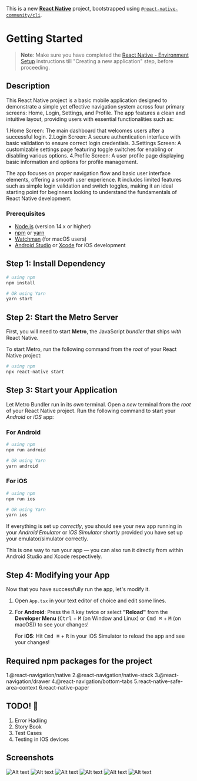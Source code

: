 This is a new [**React Native**](https://reactnative.dev) project, bootstrapped using [`@react-native-community/cli`](https://github.com/react-native-community/cli).



# Getting Started

>**Note**: Make sure you have completed the [React Native - Environment Setup](https://reactnative.dev/docs/environment-setup) instructions till "Creating a new application" step, before proceeding.

## Description

This React Native project is a basic mobile application designed to demonstrate a simple yet effective navigation system across four primary screens: Home, Login, Settings, and Profile. The app features a clean and intuitive layout, providing users with essential functionalities such as:

   1.Home Screen: The main dashboard that welcomes users after a successful login.
   2.Login Screen: A secure authentication interface with basic validation to ensure correct login credentials.
   3.Settings Screen: A customizable settings page featuring toggle switches for enabling or disabling various options.
   4.Profile Screen: A user profile page displaying basic information and options for profile management.

The app focuses on proper navigation flow and basic user interface elements, offering a smooth user experience. It includes limited features such as simple login validation and switch toggles, making it an ideal starting point for beginners looking to understand the fundamentals of React Native development.


### Prerequisites
- [Node.js](https://nodejs.org/) (version 14.x or higher)
- [npm](https://www.npmjs.com/) or [yarn](https://yarnpkg.com/)
- [Watchman](https://facebook.github.io/watchman/) (for macOS users)
- [Android Studio](https://developer.android.com/studio) or [Xcode](https://developer.apple.com/xcode/) for iOS development

## Step 1: Install Dependency

```bash
# using npm
npm install 

# OR using Yarn
yarn start
```

## Step 2: Start the Metro Server

First, you will need to start **Metro**, the JavaScript _bundler_ that ships _with_ React Native.

To start Metro, run the following command from the _root_ of your React Native project:

```bash
# using npm
npx react-native start

```

## Step 3: Start your Application

Let Metro Bundler run in its _own_ terminal. Open a _new_ terminal from the _root_ of your React Native project. Run the following command to start your _Android_ or _iOS_ app:

### For Android

```bash
# using npm
npm run android

# OR using Yarn
yarn android
```

### For iOS

```bash
# using npm
npm run ios

# OR using Yarn
yarn ios
```

If everything is set up _correctly_, you should see your new app running in your _Android Emulator_ or _iOS Simulator_ shortly provided you have set up your emulator/simulator correctly.

This is one way to run your app — you can also run it directly from within Android Studio and Xcode respectively.

## Step 4: Modifying your App

Now that you have successfully run the app, let's modify it.

1. Open `App.tsx` in your text editor of choice and edit some lines.
2. For **Android**: Press the <kbd>R</kbd> key twice or select **"Reload"** from the **Developer Menu** (<kbd>Ctrl</kbd> + <kbd>M</kbd> (on Window and Linux) or <kbd>Cmd ⌘</kbd> + <kbd>M</kbd> (on macOS)) to see your changes!

   For **iOS**: Hit <kbd>Cmd ⌘</kbd> + <kbd>R</kbd> in your iOS Simulator to reload the app and see your changes!

## Required npm packages for the project

1.@react-navigation/native
2.@react-navigation/native-stack
3.@react-navigation/drawer
4.@react-navigation/bottom-tabs
5.react-native-safe-area-context
6.react-native-paper

## TODO! :tada:

1. Error Hadling 
2. Story Book 
3. Test Cases 
4. Testing in IOS devices 

## Screenshots 

![Alt text](/asserts/screenshots/Login_page.png "Login page")
![Alt text](/asserts/screenshots/login_validation.png "Login Validation")
![Alt text](/asserts/screenshots/drawer_homepage.png "Drawer Title")
![Alt text](/asserts/screenshots/Home_page.png "Home page")
![Alt text](/asserts/screenshots/profile_page.png "Profile Page")
![Alt text](/asserts/screenshots/settings_page.png "Setting page")